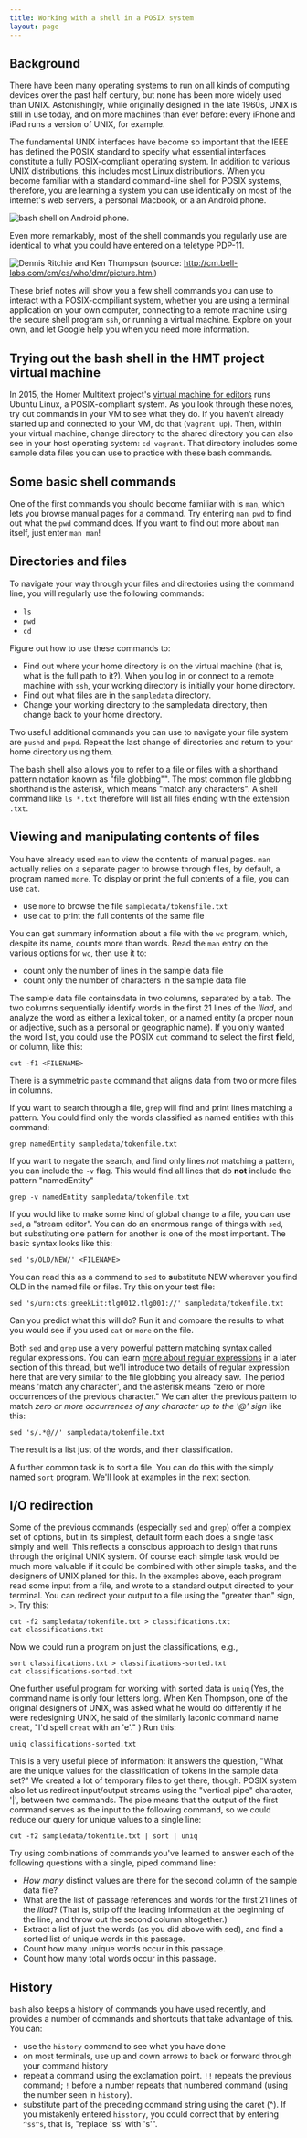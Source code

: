 ```yaml
---
title: Working with a shell in a POSIX system
layout: page
---
```



## Background ##


There have been many operating systems to run on all kinds of computing devices over the past half century, but none has been more widely used than UNIX.  Astonishingly, while originally designed in the late 1960s, UNIX is still in use today, and on more machines than ever before:  every iPhone and iPad runs a version of UNIX, for example.

The fundamental UNIX interfaces have become so important that the IEEE has defined the POSIX standard to specify what essential interfaces constitute a fully POSIX-compliant operating system.  In addition to various UNIX distributions, this includes most Linux distributions.  When you become familiar with a standard command-line shell for POSIX systems, therefore, you are learning a system you can use identically on most of the internet's web servers, a personal Macbook,  or a an Android phone.  

![bash shell on Android phone][2].  

Even more remarkably, most of the shell commands you regularly use are identical to what you could have  entered on a teletype  PDP-11.

![Dennis Ritchie and Ken Thompson][1] (source:  <http://cm.bell-labs.com/cm/cs/who/dmr/picture.html>)

These brief notes will show you a few shell commands you can use to interact with a POSIX-compiliant system, whether you are using a terminal application on your own computer, connecting to a remote machine using the secure shell program `ssh`, or running a virtual machine.  Explore on your own, and let Google help you when you need more information.





## Trying out the bash shell in the HMT project virtual machine ##

In 2015, the Homer Multitext project's [virtual machine for editors][ourvm] runs Ubuntu Linux, a POSIX-compliant system.  As you look through these notes, try out commands in your VM to see what they do.  If you haven't already started up and connected to your VM, do that (`vagrant up`).  Then, within your virtual machine, change directory to the shared directory you can also see in your host operating system:  `cd vagrant`.  That directory includes some sample data files you can use to practice with these bash commands.


[ourvm]: http://homermultitext.github.io/vm2015/

## Some basic shell commands ##


One of the first commands you should become familiar with is `man`, which lets you browse manual pages for a command.  Try entering `man pwd`  to find out what the `pwd` command does.  If you want to find out more about `man` itself, just enter `man man`!


## Directories and files ##



To navigate your way through your files and directories using the command line, you will regularly use the following commands:

- `ls`
- `pwd`
-  `cd`

Figure out how to use these commands to:

- Find out where your home directory is on the virtual machine (that is, what is the full path to it?).  When you log in or connect to a remote machine with `ssh`, your working directory is initially your home directory.  
- Find out what files are in the `sampledata`  directory.  
- Change your working directory to the sampledata directory, then change back to your home directory.

Two useful additional commands you can use to navigate your file system are `pushd` and `popd`.  Repeat the last change of directories and return to your home directory using them.

The bash shell also allows you to refer to a file or files with a shorthand pattern notation known as "file globbing"".  The most common file globbing shorthand is the asterisk, which means "match any characters".  A shell command like `ls *.txt` therefore will list all files ending with the extension `.txt`.


## Viewing and manipulating contents of files ##



You have already used `man` to view the contents of manual pages.  `man` actually relies on a separate pager to browse through files, by default, a program named `more`.  To display or print the full contents of a file, you can use `cat`.

- use `more` to browse the file `sampledata/tokensfile.txt`
- use `cat` to print the full contents of the same file

You can get summary information about a file with the `wc` program, which, despite its name, counts more than words.  Read the `man` entry on the various options for `wc`, then use it to:

- count only the number of lines in the sample data file
- count only the number of characters in the sample data file

The sample data file containsdata in two columns, separated by a tab.  The two columns sequentially identify words in the first 21 lines of the *Iliad*, and analyze the word as either a lexical token, or a named entity (a proper noun or adjective, such as a personal or geographic name).  If you only wanted the word list, you could use the POSIX `cut` command to select the first **f**ield, or column, like this:

    cut -f1 <FILENAME>

There is a symmetric `paste` command that aligns data from two or more files in columns.

If you want to search through a file, `grep` will find and print lines matching a pattern.  You could find only the words classified as named entities with this command:

    grep namedEntity sampledata/tokenfile.txt

If you want to negate the search, and find only lines *not* matching a pattern, you can include the `-v` flag.  This would find all lines that do **not** include the pattern "namedEntity"

    grep -v namedEntity sampledata/tokenfile.txt

If you would like to make some kind of global change to a file, you can use `sed`, a "stream editor".  You can do an enormous range of things with `sed`, but substituting one pattern for another is one of the most important.  The basic syntax looks like this:

    sed 's/OLD/NEW/' <FILENAME>

You can read this as a command to `sed` to **s**ubstitute NEW wherever you find OLD in the named file or files.  Try this on your test file:

    sed 's/urn:cts:greekLit:tlg0012.tlg001://' sampledata/tokenfile.txt

Can you predict what this will do?  Run it and compare the results to what you would see if you used `cat` or `more` on the file.

Both `sed` and `grep` use a very powerful pattern matching syntax called regular expressions.  You can learn [more about regular expressions](re.html) in a later section of this thread, but we'll introduce two details of regular expression here that are very similar to the file globbing you already saw.  The period means 'match any character', and the asterisk means "zero or more occurrences of the previous character."  We can alter the previous pattern to match *zero or more occurrences of any character up to the '@' sign*  like this:

    sed 's/.*@//' sampledata/tokenfile.txt

The result is a list just of the words, and their classification.

A further common task is to sort a file.  You can do this with the simply named `sort` program.  We'll look at examples in the next section.

## I/O redirection ##



Some of the previous commands (especially `sed` and `grep`) offer a complex set of options, but in its simplest, default form each does a single task simply and well.  This reflects a conscious approach to design that runs through the original UNIX system.  Of course each simple task would be much more valuable if it could be combined with other simple tasks, and the designers of UNIX planed for this.  In the examples above, each program read some input from a file, and wrote  to a standard output directed to your terminal.  You can redirect your output to a file using the "greater than" sign, `>`.  Try this:

    cut -f2 sampledata/tokenfile.txt > classifications.txt
    cat classifications.txt

Now we could run a program on just the classifications, e.g.,

    sort classifications.txt > classifications-sorted.txt
    cat classifications-sorted.txt

One further useful program for working with sorted data is `uniq` (Yes, the command name is only four letters long.  When Ken Thompson, one of the original designers of UNIX, was asked what he would do differently if he were redesigning UNIX, he said of the similarly laconic command name `creat`, "I'd spell `creat` with an 'e'." )  Run this:

    uniq classifications-sorted.txt

This is a very useful piece of information:  it answers the question, "What are the unique values for the classification of tokens in the sample data set?"  We created a lot of temporary files to get there, though.  POSIX system also let us redirect input/output streams using the "vertical pipe" character, '|', between two commands.  The pipe means that the output of the first command serves as the input to the following command, so we could reduce our query for unique values to a single line:

    cut -f2 sampledata/tokenfile.txt | sort | uniq

Try using combinations of commands you've learned to answer each of the following questions with a single, piped command line:

- *How many* distinct values are there for the second column of the sample data file?
- What are the list of passage references and words for the first 21 lines of the *Iliad*? (That is, strip off the leading information at the beginning of the line, and throw out the second column altogether.)
- Extract a list of just the words (as you did above with sed), and find a sorted list of unique words in this passage.
- Count how many unique words occur in this passage.
- Count how many total words occur in this passage.



## History ##



`bash` also keeps a history of commands you have used recently, and provides a number of commands and shortcuts that take advantage of this.  You can:

- use the `history` command to see what you have done
- on most terminals, use  up and down arrows to back or forward through your command history
- repeat a command using the exclamation point.  `!!` repeats the previous command;  `!` before a number repeats that numbered command (using the number seen in `history`).
-  substitute part of the preceding command string using the caret (^).  If you mistakenly entered `hisstory`, you could correct that by entering `^ss^s`, that is, "replace 'ss' with 's'".



[1]:  http://shot.holycross.edu/ken-and-den.jpg



[2]: http://shot.holycross.edu/bashdroid.jpg

[3]: vagrant.html

[4]: re.html